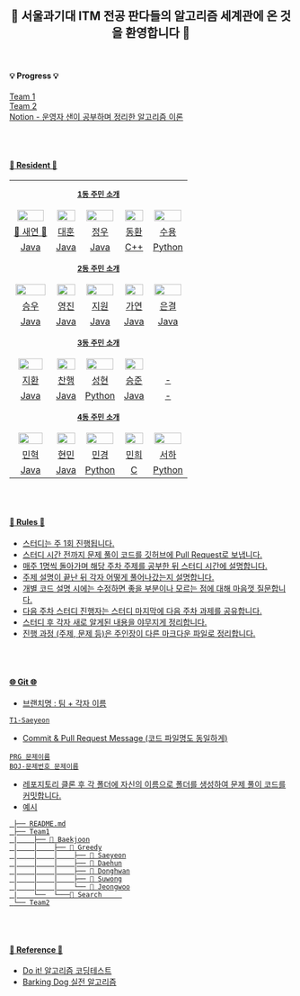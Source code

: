 <div align="center">
 
## 💫 서울과기대 ITM 전공 판다들의 알고리즘 세계관에 온 것을 환영합니다 💫

</div>

<br>

#### 💡 Progress 💡
<td><a href="https://github.com/saeyeonn/Algorithm-Panda-World/blob/main/T1%20Curriculum.md">Team 1</td>
<br>
<td><a href="https://github.com/saeyeonn/Algorithm-Panda-World/blob/main/T2%20Curriculum.md">Team 2</td>
<br>
<td><a href="https://saeyeonn.notion.site/Algorithm-Panda-e6e88ec7b7554599b864accc74a01d31">Notion - 운영자 샌이 공부하며 정리한 알고리즘 이론</td>

<br><br>


#### 🐼 Resident 🐼

<table align="center">

<tr align="center">
<td colspan="5" height="50px"><b><font size=2>1동 주민 소개</font></b></td>
</tr>

<tr align="center">
<td><img src="https://avatars.githubusercontent.com/u/106756920?v=4" style="width:90%;"></td>
<td><img src="https://avatars.githubusercontent.com/u/13723849?v=4" style="width:95%;"></td>
<td><img src="https://avatars.githubusercontent.com/u/104622515?v=4" style="width:95%;"></td>
<td><img src="https://avatars.githubusercontent.com/u/151334450?v=4" style="width:95%;"></td>
<td><img src="https://avatars.githubusercontent.com/u/137254772?v=4" style="width:95%;"></td>
</tr>


<tr align="center">
<td><a href="https://github.com/saeyeonn">👑 새연 👑</td>
<td><a href="https://github.com/Daehun">대훈</td>
<td><a href="https://github.com/yeomjungwoo">정우</td>
<td><a href="https://github.com/sardine-21">동환</td>
<td><a href="https://github.com/protruser">수용</td>
</tr>

<tr align="center">
<td>Java</td>
<td>Java</td>
<td>Java</td>
<td>C++</td>
<td>Python</td>
</tr>

<tr align="center">
<td colspan="5" height="50px"><b><font size=2>2동 주민 소개</font></b></td>
</tr>


<tr align="center">
<td><img src="https://avatars.githubusercontent.com/u/92345780?v=4" style="width:95%;"></td>
<td><img src="https://avatars.githubusercontent.com/u/156926628?v=4" style="width:95%;"></td>
<td><img src="https://avatars.githubusercontent.com/u/129071350?v=4" style="width:95%; "></td>
<td><img src="https://avatars.githubusercontent.com/u/156886769?v=4" style="width:95%; "></td>
<td><img src="https://avatars.githubusercontent.com/u/146072861?v=4" style="width:95%; "></td>
</tr>


<tr align="center">
<td><a href="https://github.com/baikseungwoo">승우</td>
<td><a href="https://github.com/J0725">영진</td>
<td><a href="https://github.com/orieasy1">지원</td>
<td><a href="https://github.com/Gayeon07">가연</td>
<td><a href="https://github.com/s21versurfer">은결</td>
</tr>

<tr align="center">
<td>Java</td>
<td>Java</td>
<td>Java</td>
<td>Java</td>
<td>Java</td>
</tr>

<tr align="center">
<td colspan="5" height="50px"><b><font size=2>3동 주민 소개</font></b></td>
</tr>


<tr align="center">
<td><img src="https://avatars.githubusercontent.com/u/162447481?v=4" style="width:85%; "></td>
<td><img src="https://avatars.githubusercontent.com/u/144714818?v=4" style="width:95%; "></td>
<td><img src="https://avatars.githubusercontent.com/u/78156293?v=4" style="width:95%; "></td>
<td><img src="https://avatars.githubusercontent.com/u/163657127?v=4" style="width:95%; "></td>
<td></td>
</tr>


<tr align="center">
<td><a href="https://github.com/IDontWantToBeADeveloper">지환</td>
<td><a href="https://github.com/ChanHHaeng">찬행</td>
<td><a href="https://github.com/gogog01-29-2021">성현</td>
<td><a href="https://github.com/KSJ1503">승준</td>
<td>-</td>
</tr>

<tr align="center">
<td>Java</td>
<td>Java</td>
<td>Python</td>
<td>Java</td>
<td>-</td>

<tr align="center">
<td colspan="5" height="50px"><b><font size=2>4동 주민 소개</font></b></td>
</tr>


<tr align="center">
<td><img src="https://avatars.githubusercontent.com/u/161823841?v=4" style="width:85%; "></td>
<td><img src="https://avatars.githubusercontent.com/u/163697739?v=4" style="width:95%; "></td>
<td><img src="https://avatars.githubusercontent.com/u/163704771?v=4" style="width:95%; "></td>
<td><img src="https://avatars.githubusercontent.com/u/163655714?v=4" style="width:95%; "></td>
<td><img src="https://avatars.githubusercontent.com/u/146072861?v=4" style="width:95%; "></td>
</tr>


<tr align="center">
<td><a href="https://github.com/Minhyuk12">민혁</td>
<td><a href="https://github.com/Hyunmin0502">현민</td>
<td><a href="https://github.com/Mgyeong">민경</td>
<td><a href="https://github.com/MHJeong730">민희</td>
<td><a href="https://github.com/seoha376">서하</td>
</tr>

<tr align="center">
<td>Java</td>
<td>Java</td>
<td>Python</td>
<td>C</td>
<td>Python</td>

</table>

<br></br>

#### 📃 Rules 📃

- 스터디는 주 1회 진행됩니다. 
- 스터디 시간 전까지 문제 풀이 코드를 깃허브에 Pull Request로 보냅니다.
- 매주 1명씩 돌아가며 해당 주차 주제를 공부한 뒤 스터디 시간에 설명합니다.
- 주제 설명이 끝난 뒤 각자 어떻게 풀어나갔는지 설명합니다.
- 개별 코드 설명 시에는 수정하면 좋을 부분이나 모르는 점에 대해 마음껏 질문합니다.
- 다음 주차 스터디 진행자는 스터디 마지막에 다음 주차 과제를 공유합니다.
- 스터디 후 각자 새로 알게된 내용을 야무지게 정리합니다. 
- 진행 과정 (주제, 문제 등)은 주인장이 다른 마크다운 파일로 정리합니다.

<br></br>

#### 🌐 Git 🌐
- 브랜치명 : 팀 + 각자 이름
```
T1-Saeyeon
```

- Commit & Pull Request Message (코드 파일명도 동일하게)
``` 
PRG 문제이름
BOJ-문제번호 문제이름
```


- 레포지토리 클론 후 각 폴더에 자신의 이름으로 폴더를 생성하여 문제 풀이 코드를 커밋합니다.
- 예시
```📦 algorithm-study
 ├── README.md
 ├── Team1
 |    ├── 📁 Baekjoon
 │    │    ├── 📁 Greedy
 │    │    │    ├── 📁 Saeyeon
 │    │    │    ├── 📁 Daehun
 │    │    │    ├── 📁 Donghwan
 │    │    │    ├── 📁 Suwong
 │    │    │    └── 📁 Jeongwoo
 |    └──  └───📁 Search     
 └── Team2

```

<br></br>

#### 🧩 Reference 🧩

- Do it! 알고리즘 코딩테스트
- Barking Dog 실전 알고리즘
